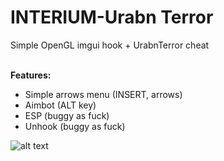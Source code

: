 # INTERIUM-Urabn Terror
Simple OpenGL imgui hook + UrabnTerror cheat<br>
<br>

<b>Features:</b><br>
- Simple arrows menu (INSERT, arrows)<br>
- Aimbot (ALT key)<br>
- ESP (buggy as fuck)<br>
- Unhook (buggy as fuck)<br>

![alt text](https://github.com/KleskBY/Unity3d-Aimbot-Wallhack-ESP/blob/master/CW.jpg?raw=true)<br>
